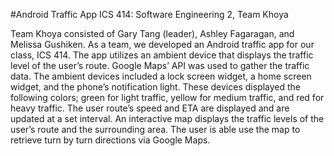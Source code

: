 #Android Traffic App
ICS 414: Software Engineering 2, Team Khoya

Team Khoya consisted of Gary Tang (leader), Ashley Fagaragan, and Melissa Gushiken. As a team, we developed an Android traffic app for our class, ICS 414. The app utilizes an ambient device that displays the traffic level of the user’s route. Google Maps’ API was used to gather the traffic data. The ambient devices included a lock screen widget, a home screen widget, and the phone’s notification light. These devices displayed the following colors; green for light traffic, yellow for medium traffic, and red for heavy traffic. The user route’s speed and ETA are displayed and are updated at a set interval. An interactive map displays the traffic levels of the user’s route and the surrounding area. The user is able use the map to retrieve turn by turn directions via Google Maps. 


